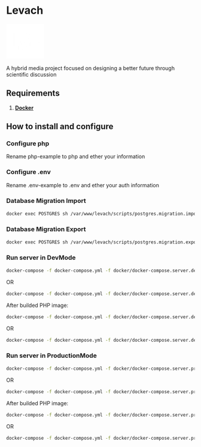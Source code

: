 # Levach

![](https://github.com/marxunion/levach/blob/main/frontend/src/assets/img/logo/logo.png?raw=true)

A hybrid media project focused on designing a better future through scientific discussion 

## Requirements

1. [**Docker**](https://www.docker.com/)

## How to install and configure

### Configure php
Rename php-example to php and ether your information

### Configure .env
Rename .env-example to .env and ether your auth information

### Database Migration Import
```bash
docker exec POSTGRES sh /var/www/levach/scripts/postgres.migration.import.sh
```

### Database Migration Export
```bash
docker exec POSTGRES sh /var/www/levach/scripts/postgres.migration.export.sh
```

### Run server in DevMode
```bash
docker-compose -f docker-compose.yml -f docker/docker-compose.server.dev.yml up --build
```
OR
```bash
docker-compose -f docker-compose.yml -f docker/docker-compose.server.dev.yml up --build -d
```

After builded PHP image:
```bash
docker-compose -f docker-compose.yml -f docker/docker-compose.server.dev.yml up
```
OR
```bash
docker-compose -f docker-compose.yml -f docker/docker-compose.server.dev.yml up -d
```

### Run server in ProductionMode
```bash
docker-compose -f docker-compose.yml -f docker/docker-compose.server.prod.yml up --build
```
OR
```bash
docker-compose -f docker-compose.yml -f docker/docker-compose.server.prod.yml up --build -d
```

After builded PHP image:
```bash
docker-compose -f docker-compose.yml -f docker/docker-compose.server.prod.yml up
```
OR
```bash
docker-compose -f docker-compose.yml -f docker/docker-compose.server.prod.yml up -d
```